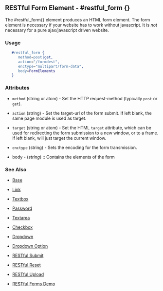
## RESTful Form Element - #restful_form {}

  The #restful_form{} element produces an HTML form element.
  The form element is necessary if your website has to work without
  javascript. It is _not_ necessary for a pure ajax/javascript driven
  website. 
 
### Usage

```erlang
   #restful_form { 
      method=post|get,
      action="/formdest",
      enctype="multipart/form-data",
      body=FormElements
   }

```

### Attributes

   * `method` (string or atom) - Set the HTTP request-method (typically
                            `post` or `get`).

   * `action` (string) - Set the target-url of the form submit. If
                            left blank, the same page module is used as
                            target.

   * `target` (string or atom) - Set the HTML `target` attribute, which can
                             be used for redirecting the form submission to a 
                             new window, or to a frame. If left blank, will
                             just target the current window.

   * `enctype` (string) - Sets the encoding for the form transmission.

 *  body    - (*string*)  :: Contains the elements of the form


### See Also

 *  [Base](./base.html)

 *  [Link](./link.html)

 *  [Textbox](./textbox.html)

 *  [Password](./password.html)

 *  [Textarea](./textarea.html)

 *  [Checkbox](./checkbox.html)

 *  [Dropdown](./dropdown.html)

 *  [Dropdown Option](./option.html)
   
 *  [RESTful Submit](restful_submit.html)

 *  [RESTful Reset](restful_reset.html)

 *  [RESTful Upload](restful_upload.html)

 *  [RESTful Forms Demo](http://nitrogenproject.com/demos/restful)

